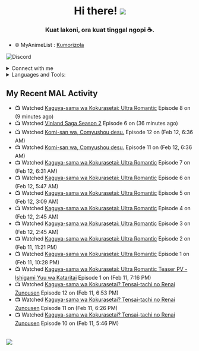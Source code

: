 <h1 align="center">Hi there! <img src="https://media.giphy.com/media/hvRJCLFzcasrR4ia7z/giphy.gif" width="25px"> </h1>
<h3 align="center">Kuat lakoni, ora kuat tinggal ngopi ☕.</h3>

- 🌐 MyAnimeList : [Kumorizola](https://myanimelist.net/animelist/Kumorizola)

![Discord](https://discord.c99.nl/widget/theme-3/761213268009943051.png)
<details>
      <summary>Connect with me</summary>
    <p align="left">
        <a href="https://www.facebook.com/kumori.hartley.1" target="blank"><img align="center"
                src="https://raw.githubusercontent.com/rahuldkjain/github-profile-readme-generator/master/src/images/icons/Social/facebook.svg"
                alt="kumori hartley" height="30" width="40" /></a>
        <a href="https://www.instagram.com/kumorizola/" target="blank"><img align="center"
                src="https://raw.githubusercontent.com/rahuldkjain/github-profile-readme-generator/master/src/images/icons/Social/instagram.svg"
                alt="kumorizola" height="30" width="40" /></a>
        <a href="https://discord.com" target="blank"><img align="center"
                src="https://raw.githubusercontent.com/rahuldkjain/github-profile-readme-generator/master/src/images/icons/Social/discord.svg"
                alt="Kumori#5882" height="30" width="40" /></a>
    </p>
</details>

<details>
    <summary align="left">Languages and Tools:</summary>
<p align="left">
      <a href="https://www.w3schools.com/css/" target="_blank">
        <img src="https://raw.githubusercontent.com/devicons/devicon/master/icons/css3/css3-original-wordmark.svg"
            alt="css3" width="40" height="40" /> </a> <a href="https://www.w3.org/html/" target="_blank"> <img
            src="https://raw.githubusercontent.com/devicons/devicon/master/icons/html5/html5-original-wordmark.svg"
            alt="html5" width="40" height="40" /> </a> <a href="https://www.java.com" target="_blank"> <img
            src="https://raw.githubusercontent.com/devicons/devicon/master/icons/java/java-original.svg" alt="java"
            width="40" height="40" /> </a> <a href="https://developer.mozilla.org/en-US/docs/Web/JavaScript"
            target="_blank"> <img
            src="https://raw.githubusercontent.com/devicons/devicon/master/icons/javascript/javascript-original.svg"
            alt="javascript" width="40" height="40" /> </a> <a href="https://nodejs.org" target="_blank"> <img
            src="https://raw.githubusercontent.com/devicons/devicon/master/icons/nodejs/nodejs-original-wordmark.svg"
            alt="nodejs" width="40" height="40" /> </a> <a href="https://www.python.org" target="_blank"> <img
            src="https://raw.githubusercontent.com/devicons/devicon/master/icons/python/python-original.svg"
            alt="python" width="40" height="40" /> </a> <a href="https://www.typescriptlang.org/" target="_blank"> <img
            src="https://raw.githubusercontent.com/devicons/devicon/master/icons/typescript/typescript-original.svg" 
            alt="typescript" width="40" height="40" /> </a> <a href="https://www.photoshop.com/en" target="_blank"> <img
            src="https://upload.wikimedia.org/wikipedia/commons/a/af/Adobe_Photoshop_CC_icon.svg" alt="photoshop" width="40" height="40"/> </a>
            <a href="https://www.adobe.com/products/premiere.html" target="_blank"> <img
            src="https://upload.wikimedia.org/wikipedia/commons/4/40/Adobe_Premiere_Pro_CC_icon.svg" alt="Premiere pro" width="40" height="40"/> </a>
            <a href="https://www.adobe.com/in/products/illustrator.html" target="_blank"> <img 
            src="https://upload.wikimedia.org/wikipedia/commons/f/fb/Adobe_Illustrator_CC_icon.svg" alt="illustrator" width="40" height="40"/> </a>
      
 </details>
 
 <h2> My Recent MAL Activity</h2>
<!-- MAL_ACTIVITY:start -->

- 📺 Watched [Kaguya-sama wa Kokurasetai: Ultra Romantic](https://MyAnimeList.net/anime.php?id=43608) Episode 8 on (9 minutes ago)
- 📺 Watched [Vinland Saga Season 2](https://MyAnimeList.net/anime.php?id=49387) Episode 6 on (36 minutes ago)
- 📺 Watched [Komi-san wa, Comyushou desu.](https://MyAnimeList.net/anime.php?id=48926) Episode 12 on (Feb 12, 6:36 AM)
- 📺 Watched [Komi-san wa, Comyushou desu.](https://MyAnimeList.net/anime.php?id=48926) Episode 11 on (Feb 12, 6:36 AM)
- 📺 Watched [Kaguya-sama wa Kokurasetai: Ultra Romantic](https://MyAnimeList.net/anime.php?id=43608) Episode 7 on (Feb 12, 6:31 AM)
- 📺 Watched [Kaguya-sama wa Kokurasetai: Ultra Romantic](https://MyAnimeList.net/anime.php?id=43608) Episode 6 on (Feb 12, 5:47 AM)
- 📺 Watched [Kaguya-sama wa Kokurasetai: Ultra Romantic](https://MyAnimeList.net/anime.php?id=43608) Episode 5 on (Feb 12, 3:09 AM)
- 📺 Watched [Kaguya-sama wa Kokurasetai: Ultra Romantic](https://MyAnimeList.net/anime.php?id=43608) Episode 4 on (Feb 12, 2:45 AM)
- 📺 Watched [Kaguya-sama wa Kokurasetai: Ultra Romantic](https://MyAnimeList.net/anime.php?id=43608) Episode 3 on (Feb 12, 2:45 AM)
- 📺 Watched [Kaguya-sama wa Kokurasetai: Ultra Romantic](https://MyAnimeList.net/anime.php?id=43608) Episode 2 on (Feb 11, 11:21 PM)
- 📺 Watched [Kaguya-sama wa Kokurasetai: Ultra Romantic](https://MyAnimeList.net/anime.php?id=43608) Episode 1 on (Feb 11, 10:28 PM)
- 📺 Watched [Kaguya-sama wa Kokurasetai: Ultra Romantic Teaser PV - Ishigami Yuu wa Kataritai](https://MyAnimeList.net/anime.php?id=50325) Episode 1 on (Feb 11, 7:16 PM)
- 📺 Watched [Kaguya-sama wa Kokurasetai? Tensai-tachi no Renai Zunousen](https://MyAnimeList.net/anime.php?id=40591) Episode 12 on (Feb 11, 6:53 PM)
- 📺 Watched [Kaguya-sama wa Kokurasetai? Tensai-tachi no Renai Zunousen](https://MyAnimeList.net/anime.php?id=40591) Episode 11 on (Feb 11, 6:26 PM)
- 📺 Watched [Kaguya-sama wa Kokurasetai? Tensai-tachi no Renai Zunousen](https://MyAnimeList.net/anime.php?id=40591) Episode 10 on (Feb 11, 5:46 PM)

<!-- MAL_ACTIVITY:end -->

  
<h2 align="left"> <img src="https://media.discordapp.net/attachments/918405470073520168/919220018355523584/ezgif.com-gif-maker_1.gif">
